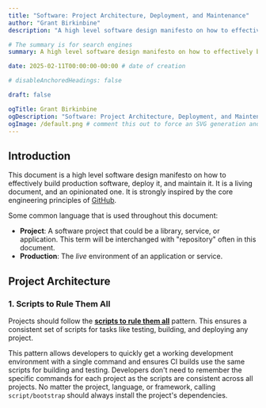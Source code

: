 ```yaml
---
title: "Software: Project Architecture, Deployment, and Maintenance"
author: "Grant Birkinbine"
description: "A high level software design manifesto on how to effectively build production software, deploy it, and maintain it."

# The summary is for search engines
summary: A high level software design manifesto on how to effectively build production software, deploy it, and maintain it.

date: 2025-02-11T00:00:00-00:00 # date of creation

# disableAnchoredHeadings: false

draft: false

ogTitle: Grant Birkinbine
ogDescription: "Software: Project Architecture, Deployment, and Maintenance"
ogImage: /default.png # comment this out to force an SVG generation and usage then you can run `script/images` to make the SVG become a PNG and use it here
---
```


## Introduction

This document is a high level software design manifesto on how to effectively build production software, deploy it, and maintain it. It is a living document, and an opinionated one. It is strongly inspired by the core engineering principles of [GitHub](https://github.blog/engineering/engineering-principles/).

Some common language that is used throughout this document:

- **Project**: A software project that could be a library, service, or application. This term will be interchanged with "repository" often in this document.
- **Production**: The *live* environment of an application or service.

## Project Architecture

### 1. Scripts to Rule Them All

Projects should follow the [**scripts to rule them all**](https://github.com/github/scripts-to-rule-them-all) pattern. This ensures a consistent set of scripts for tasks like testing, building, and deploying any project.

This pattern allows developers to quickly get a working development environment with a single command and ensures CI builds use the same scripts for building and testing. Developers don't need to remember the specific commands for each project as the scripts are consistent across all projects. No matter the project, language, or framework, calling `script/bootstrap` should always install the project's dependencies.
